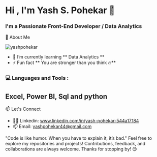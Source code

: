 <h1 align="Left">Hi , I'm Yash S. Pohekar 👋 </h1>
<h3 align="Left">I'm a Passionate Front-End Developer / Data Analytics </h3>

🚀 About Me

<p align="left"> <img src="https://komarev.com/ghpvc/?username=yashpohekar&label=Profile%20views&color=0e75b6&style=flat" alt="yashpohekar" /> </p>

- 🌱 I’m currently learning ** Data Analytics **
- ⚡ Fun fact ** You are stronger than you think 🔥**


<h3 align="Left">💻 Languages and Tools :</h3>
<h2 align="Left">Excel, Power BI, Sql and python </h2>


📫 Let's Connect
- 👨‍💻 Linkedin: www.linkedin.com/in/yash-pohekar-544a17184
- 📫 Email: yashpohekar44@gmail.com

  
  
"Code is like humor. When you have to explain it, it’s bad."
Feel free to explore my repositories and projects! Contributions, feedback, and collaborations are always welcome.
Thanks for stopping by! 😊
